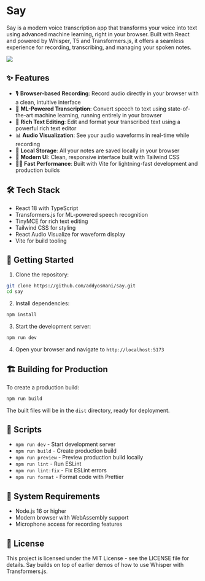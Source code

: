 # Say

Say is a modern voice transcription app that transforms your voice into text using advanced machine learning, right in your browser. Built with React and powered by Whisper, T5 and Transformers.js, it offers a seamless experience for recording, transcribing, and managing your spoken notes.

![](https://say.addy.ie/screenshot-01@1x.jpg)

## ✨ Features

- 🎙️ **Browser-based Recording**: Record audio directly in your browser with a clean, intuitive interface
- 🤖 **ML-Powered Transcription**: Convert speech to text using state-of-the-art machine learning, running entirely in your browser
- 📝 **Rich Text Editing**: Edit and format your transcribed text using a powerful rich text editor
- 📊 **Audio Visualization**: See your audio waveforms in real-time while recording
- 💾 **Local Storage**: All your notes are saved locally in your browser
- 🎨 **Modern UI**: Clean, responsive interface built with Tailwind CSS
- 🏃‍♂️ **Fast Performance**: Built with Vite for lightning-fast development and production builds

## 🛠️ Tech Stack

- React 18 with TypeScript
- Transformers.js for ML-powered speech recognition
- TinyMCE for rich text editing
- Tailwind CSS for styling
- React Audio Visualize for waveform display
- Vite for build tooling

## 🚀 Getting Started

1. Clone the repository:
```bash
git clone https://github.com/addyosmani/say.git
cd say
```

2. Install dependencies:
```bash
npm install
```

3. Start the development server:
```bash
npm run dev
```

4. Open your browser and navigate to `http://localhost:5173`

## 🏗️ Building for Production

To create a production build:

```bash
npm run build
```

The built files will be in the `dist` directory, ready for deployment.

## 📝 Scripts

- `npm run dev` - Start development server
- `npm run build` - Create production build
- `npm run preview` - Preview production build locally
- `npm run lint` - Run ESLint
- `npm run lint:fix` - Fix ESLint errors
- `npm run format` - Format code with Prettier

## 🔧 System Requirements

- Node.js 16 or higher
- Modern browser with WebAssembly support
- Microphone access for recording features

## 📄 License

This project is licensed under the MIT License - see the LICENSE file for details. Say builds on top of earlier demos of how to use Whisper with Transformers.js.
